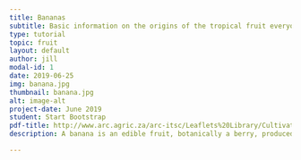 ```yaml
---
title: Bananas
subtitle: Basic information on the origins of the tropical fruit everyone loves.
type: tutorial
topic: fruit
layout: default
author: jill
modal-id: 1
date: 2019-06-25
img: banana.jpg
thumbnail: banana.jpg
alt: image-alt
project-date: June 2019
student: Start Bootstrap
pdf-title: http://www.arc.agric.za/arc-itsc/Leaflets%20Library/Cultivating%20Banana%20-%20English.pdf
description: A banana is an edible fruit, botanically a berry, produced by several kinds of large herbaceous flowering plants in the genus Musa. In some countries, bananas used for cooking may be called "plantains", distinguishing them from dessert bananas. The fruit is variable in size, color, and firmness, but is usually elongated and curved, with soft flesh rich in starch covered with a rind, which may be green, yellow, red, purple, or brown

---
```


<!-- standard blog post for the grid layout>